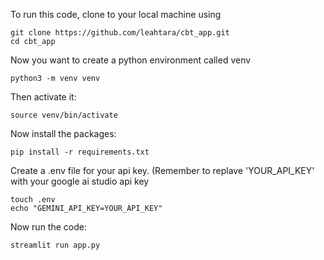 To run this code, clone to your local machine using <br>
```
git clone https://github.com/leahtara/cbt_app.git
cd cbt_app
```
Now you want to create a python environment called venv<br>
```
python3 -m venv venv
```
Then activate it:<br>
```
source venv/bin/activate
```
Now install the packages:<br>
```
pip install -r requirements.txt
```
Create a .env file for your api key. (Remember to replave 'YOUR_API_KEY' with your google ai studio api key<br>
```
touch .env 
echo "GEMINI_API_KEY=YOUR_API_KEY"
```
Now run the code:<br>
```
streamlit run app.py
```
<br>
